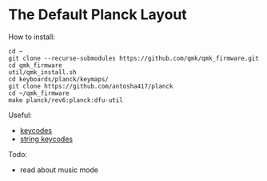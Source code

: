 # The Default Planck Layout

How to install:
```console
cd ~
git clone --recurse-submodules https://github.com/qmk/qmk_firmware.git  
cd qmk_firmware
util/qmk_install.sh
cd keyboards/planck/keymaps/
git clone https://github.com/antosha417/planck
cd ~/qmk_firmware
make planck/rev6:planck:dfu-util
```
Useful:
* [keycodes](https://docs.qmk.fm/#/keycodes)
* [string keycodes](https://github.com/qmk/qmk_firmware/blob/master/quantum/send_string_keycodes.h)  

Todo:  
* read about music mode
